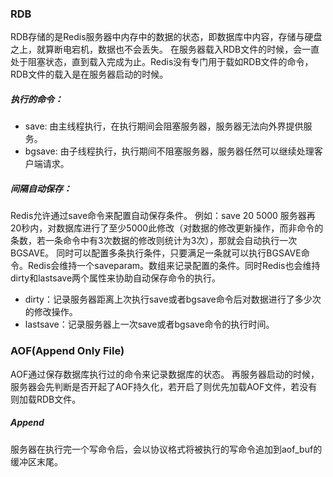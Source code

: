 ### RDB
RDB存储的是Redis服务器中内存中的数据的状态，即数据库中内容，存储与硬盘之上，就算断电宕机，数据也不会丢失。
在服务器载入RDB文件的时候，会一直处于阻塞状态，直到载入完成为止。Redis没有专门用于载如RDB文件的命令，RDB文件的载入是在服务器启动的时候。
##### 执行的命令：
- save: 由主线程执行，在执行期间会阻塞服务器，服务器无法向外界提供服务。
- bgsave: 由子线程执行，执行期间不阻塞服务器，服务器任然可以继续处理客户端请求。

##### 间隔自动保存：
Redis允许通过save命令来配置自动保存条件。
例如：save 20 5000 服务器再20秒内，对数据库进行了至少5000此修改（对数据的修改更新操作，而非命令的条数，若一条命令中有3次数据的修改则统计为3次），那就会自动执行一次BGSAVE。
同时可以配置多条执行条件，只要满足一条就可以执行BGSAVE命令。Redis会维持一个saveparam。数组来记录配置的条件。同时Redis也会维持dirty和lastsave两个属性来协助自动保存命令的执行。
- dirty：记录服务器距离上次执行save或者bgsave命令后对数据进行了多少次的修改操作。
- lastsave：记录服务器上一次save或者bgsave命令的执行时间。

### AOF(Append Only File)
AOF通过保存数据库执行过的命令来记录数据库的状态。
再服务器启动的时候，服务器会先判断是否开起了AOF持久化，若开启了则优先加载AOF文件，若没有则加载RDB文件。
##### Append
服务器在执行完一个写命令后，会以协议格式将被执行的写命令追加到aof_buf的缓冲区末尾。
